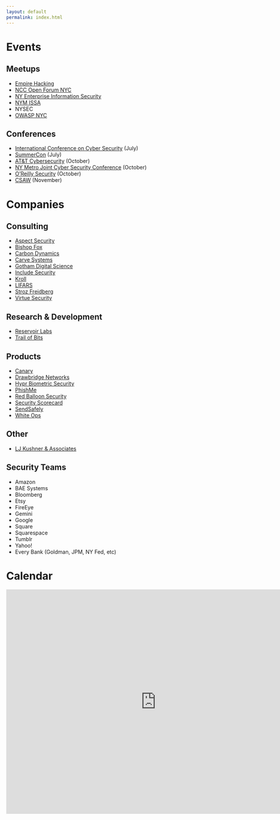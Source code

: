 ```yaml
---
layout: default
permalink: index.html
---
```


# Events

## Meetups

* [Empire Hacking](https://www.meetup.com/Empire-Hacking/)
* [NCC Open Forum NYC](https://www.meetup.com/NCCOpenForumNYC/)
* [NY Enterprise Information Security](https://www.meetup.com/NY-Enterprise-Information-Security-Meetup/)
* [NYM ISSA](https://www.nymissa.org/)
* NYSEC
* [OWASP NYC](https://www.meetup.com/owaspnycmetro/)

## Conferences

* [International Conference on Cyber Security](http://iccs.fordham.edu/) (July)
* [SummerCon](http://summercon.org/) (July)
* [AT&T Cybersecurity](https://www.att.com/att/securityconference/) (October)
* [NY Metro Joint Cyber Security Conference](http://nymjcsc.org/) (October)
* [O’Reilly Security](http://conferences.oreilly.com/security/network-data-security-ny) (October)
* [CSAW](https://csaw.engineering.nyu.edu/) (November)

# Companies

## Consulting

* [Aspect Security](http://www.aspectsecurity.com/)
* [Bishop Fox](https://www.bishopfox.com/)
* [Carbon Dynamics](http://www.carbondynamics.co/)
* [Carve Systems](https://www.carvesystems.com/)
* [Gotham Digital Science](https://www.gdssecurity.com/)
* [Include Security](http://www.includesecurity.com/)
* [Kroll](http://www.kroll.com/en-us)
* [LIFARS](https://lifars.com/)
* [Stroz Freidberg](https://www.strozfriedberg.com/)
* [Virtue Security](http://www.virtuesecurity.com/)

## Research & Development

* [Reservoir Labs](https://www.reservoir.com/)
* [Trail of Bits](https://www.trailofbits.com/)

## Products

* [Canary](https://canary.is/)
* [Drawbridge Networks](http://www.drawbridge.io/)
* [Hypr Biometric Security](https://www.hypr.com/)
* [PhishMe](http://phishme.com/)
* [Red Balloon Security](https://www.redballoonsecurity.com/)
* [Security Scorecard](https://securityscorecard.com/)
* [SendSafely](https://www.sendsafely.com/)
* [White Ops](http://www.whiteops.com/)

## Other
* [LJ Kushner & Associates](http://ljkushner.com/)

## Security Teams
* Amazon
* BAE Systems
* Bloomberg
* Etsy
* FireEye
* Gemini
* Google
* Square
* Squarespace
* Tumblr
* Yahoo!
* Every Bank (Goldman, JPM, NY Fed, etc)

# Calendar

<iframe src="https://calendar.google.com/calendar/embed?src=trailofbits.com_u4ugmlhgr0nf58s1ji8fteed2k%40group.calendar.google.com&ctz=America/New_York" style="border: 0" width="800" height="600" frameborder="0" scrolling="no"></iframe>
